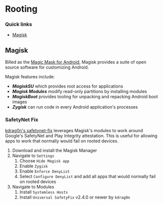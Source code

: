 # Rooting

### Quick links
* [Magisk](#magisk)

## Magisk
Billed as the [Magic Mask for Android](https://github.com/topjohnwu/Magisk), Magisk provides a suite 
of open source software for customizing Android.

Magisk features include:
* ***MagiskSU*** which provides root access for applications
* ***Magisk Modules*** modify read-only partitions by installing modules
* ***MagiskBoot*** provides tooling for unpacking and repacking Android boot images
* ***Zygisk*** can run code in every Android application's processes

### SafetyNet Fix
[kdrag0n's safetynet-fix](https://github.com/kdrag0n/safetynet-fix) leverages Magisk's modules to 
work around Google's SafetyNet and Play Integrity attestation. This is useful for allowing apps to 
work that normally would fail on rooted devices.

1. Download and install the Magisk Manager
2. Navigate to `Settings`
   1. Choose `Hide Magisk app`
   2. Enable `Zygisk`
   3. Enable `Enforce DenyList`
   4. Select `Configure DenyList` and add all apps that would normally fail on rooted devices
3. Navigate to Modules
   1. Install `Systemless Hosts`
   2. Install `Universal SafetyFix` v2.4.0 or newer by `kdrag0n`
